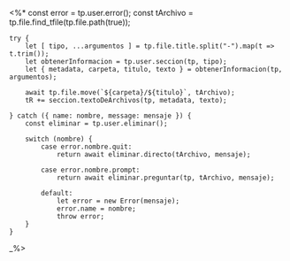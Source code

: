 <%*
    const error = tp.user.error();
    const tArchivo = tp.file.find_tfile(tp.file.path(true));

    try {
        let [ tipo, ...argumentos ] = tp.file.title.split("-").map(t => t.trim());
        let obtenerInformacion = tp.user.seccion(tp, tipo);
        let { metadata, carpeta, titulo, texto } = obtenerInformacion(tp, argumentos);

        await tp.file.move(`${carpeta}/${titulo}`, tArchivo);
        tR += seccion.textoDeArchivos(tp, metadata, texto);

    } catch ({ name: nombre, message: mensaje }) {
        const eliminar = tp.user.eliminar();

        switch (nombre) {
            case error.nombre.quit:
                return await eliminar.directo(tArchivo, mensaje);

            case error.nombre.prompt:
                return await eliminar.preguntar(tp, tArchivo, mensaje);

            default:
                let error = new Error(mensaje);
                error.name = nombre;
                throw error;
        }
    }
_%>